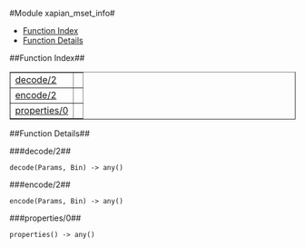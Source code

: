 

#Module xapian_mset_info#
* [Function Index](#index)
* [Function Details](#functions)




<a name="index"></a>

##Function Index##


<table width="100%" border="1" cellspacing="0" cellpadding="2" summary="function index"><tr><td valign="top"><a href="#decode-2">decode/2</a></td><td></td></tr><tr><td valign="top"><a href="#encode-2">encode/2</a></td><td></td></tr><tr><td valign="top"><a href="#properties-0">properties/0</a></td><td></td></tr></table>


<a name="functions"></a>

##Function Details##

<a name="decode-2"></a>

###decode/2##




`decode(Params, Bin) -> any()`

<a name="encode-2"></a>

###encode/2##




`encode(Params, Bin) -> any()`

<a name="properties-0"></a>

###properties/0##




`properties() -> any()`

